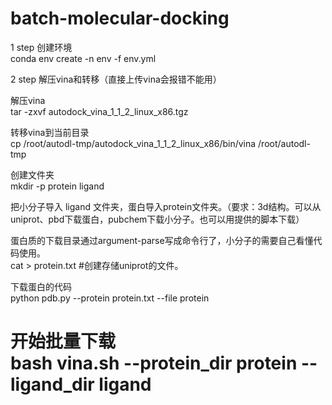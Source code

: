 # batch-molecular-docking

1 step 创建环境<br>
conda env create -n env -f env.yml <br>

2 step 解压vina和转移（直接上传vina会报错不能用）<br>

解压vina <br>
tar -zxvf autodock_vina_1_1_2_linux_x86.tgz<br>

转移vina到当前目录<br>
cp /root/autodl-tmp/autodock_vina_1_1_2_linux_x86/bin/vina /root/autodl-tmp <br>

创建文件夹<br>
mkdir -p protein ligand <br>

把小分子导入 ligand 文件夹，蛋白导入protein文件夹。（要求：3d结构。可以从uniprot、pbd下载蛋白，pubchem下载小分子。也可以用提供的脚本下载）<br>

蛋白质的下载目录通过argument-parse写成命令行了，小分子的需要自己看懂代码使用。<br>
cat > protein.txt #创建存储uniprot的文件。<br>

下载蛋白的代码<br>
python pdb.py --protein protein.txt --file protein <br>

<h1>开始批量下载<br>
bash vina.sh --protein_dir protein  --ligand_dir ligand <br>
